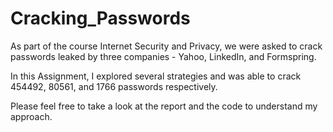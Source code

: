 # Cracking_Passwords

As part of the course Internet Security and Privacy, we were asked to crack passwords leaked by three companies - Yahoo, LinkedIn, and Formspring.

In this Assignment, I explored several strategies and was able to crack 454492, 80561, and 1766 passwords respectively.

Please feel free to take a look at the report and the code to understand my approach.

